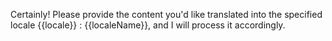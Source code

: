 Certainly! Please provide the content you'd like translated into the specified locale {{locale}} : {{localeName}}, and I will process it accordingly.
